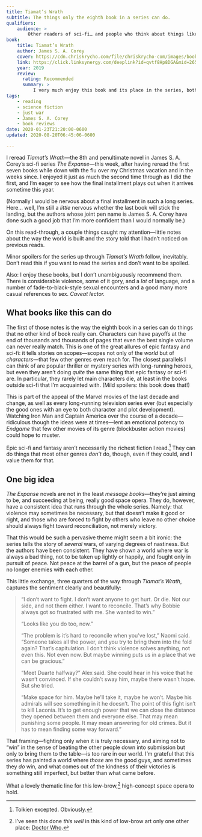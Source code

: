 ```yaml
---
title: Tiamat’s Wrath
subtitle: The things only the eighth book in a series can do.
qualifiers:
    audience: >
        Other readers of sci-fi… and people who think about things like the idea of just war.
book:
    title: Tiamat’s Wrath
    author: James S. A. Corey
    cover: https://cdn.chriskrycho.com/file/chriskrycho-com/images/books/tiamats-wrath.jpg
    link: https://click.linksynergy.com/deeplink?id=qvtf8Hp8DGA&mid=2653&murl=https%3A%2F%2Fwww.alibris.com%2FTiamats-Wrath-James-S-A-Corey%2Fbook%2F41085677%3Fmatches%3D46
    year: 2019
    review:
      rating: Recommended
      summary: >
          I very much enjoy this book and its place in the series, both for doing what only a series like this can do and for having a surprisingly profound thematic core.
tags:
    - reading
    - science fiction
    - just war
    - James S. A. Corey
    - book reviews
date: 2020-01-23T21:20:00-0600
updated: 2020-08-20T06:45:06-0600

---
```


I reread <cite>Tiamat’s Wrath</cite>—the 8th and penultimate novel in James S. A. Corey’s sci-fi series <cite>The Expanse</cite>—this week, after having reread the first seven books while down with the flu over my Christmas vacation and in the weeks since. I enjoyed it just as much the second time through as I did the first, and I’m eager to see how the final installment plays out when it arrives sometime this year.

(Normally I would be nervous about a final installment in such a long series. Here… well, I’m still a *little* nervous whether the last book will stick the landing, but the authors whose joint pen name is James S. A. Corey have done such a good job that I’m more confident than I would normally be.)

On this read-through, a couple things caught my attention—little notes about the way the world is built and the story told that I hadn’t noticed on previous reads.

<section class='note' aria-label='note' aria-role='note'>

Minor spoilers for the series up through <cite>Tiamat’s Wrath</cite> follow, inevitably. Don’t read this if you want to read the series and don’t want to be spoiled.

Also: I enjoy these books, but I don’t unambiguously recommend them. There is considerable violence, some of it gory, and a *lot* of language, and a number of fade-to-black-style sexual encounters and a good many more casual references to sex. <i>Caveat lector.</i>

</section>

## What books like this can do

The first of those notes is the way the eighth book in a series can do things that no other kind of book really can. Characters can have payoffs at the end of thousands and thousands of pages that even the best single volume can never really match. This is one of the great allures of epic fantasy and sci-fi: it tells stories on scopes—scopes not only of the *world* but of *characters*—that few other genres even reach for. The closest parallels I can think of are popular thriller or mystery series with long-running heroes, but even they aren’t doing *quite* the same thing that epic fantasy or sci-fi are. In particular, they rarely let main characters die, at least in the books outside sci-fi that I’m acquainted with. (Mild spoilers: this book does that!)

This is part of the appeal of the Marvel movies of the last decade and change, as well as every long-running television series ever (but especially the good ones with an eye to both character and plot development). Watching Iron Man and Captain America over the course of a decade—ridiculous though the ideas were at times—lent an emotional potency to <cite>Endgame</cite> that few other movies of its genre (blockbuster action movies) could hope to muster.

Epic sci-fi and fantasy aren’t necessarily the richest fiction I read.[^tolkien] They can do things that most other genres *don’t* do, though, even if they could, and I value them for that.

[^tolkien]: Tolkien excepted. Obviously.

## One big idea

<cite>The Expanse</cite> novels are not in the least <i>message books</i>—they’re just aiming to be, and succeeding at being, really good space opera. They do, however, have a consistent idea that runs through the whole series. Namely: that violence may sometimes be necessary, but that doesn’t make it good or right, and those who are forced to fight by others who leave no other choice should always fight toward reconciliation, not merely victory.

That this would be such a pervasive theme might seem a bit ironic: the series tells the story of *several* wars, of varying degrees of nastiness. But the authors have been consistent. They have shown a world where war is always a bad thing, not to be taken up lightly or happily, and fought only in pursuit of peace. Not peace at the barrel of a gun, but the peace of people no longer enemies with each other.

This little exchange, three quarters of the way through <cite>Tiamat’s Wrath</cite>, captures the sentiment clearly and beautifully:

> “I don’t want to fight. I don’t want anyone to get hurt. Or die. Not our side, and not them either. I want to reconcile. That’s why Bobbie always got so frustrated with me. She wanted to win.”
> 
> “Looks like you do too, now.”
>  
> “The problem is it’s hard to reconcile when you've lost,” Naomi said. “Someone takes all the power, and you try to bring them into the fold again? That’s capitulation. I don’t think violence solves anything, not even this. Not even now. But maybe winning puts us in a place that we can be gracious.”
> 
> “Meet Duarte halfway?” Alex said. She could hear in his voice that he wasn’t convinced. If she couldn’t sway him, maybe there wasn’t hope. But she tried.
> 
> “Make space for him. Maybe he'll take it, maybe he won’t. Maybe his admirals will see something in it he doesn’t. The point of this fight isn’t to kill Laconia. It’s to get enough power that we can close the distance they opened between them and everyone else. That may mean punishing some people. It may mean answering for old crimes. But it has to mean finding some way forward.”

That framing—fighting only when it is truly necessary, and aiming not to “win” in the sense of beating the other people down into submission but only to bring them to the table—is too rare in our world. I’m grateful that this series has painted a world where *those* are the good guys, and sometimes they *do* win, and what comes out of the kindness of their victories is something still imperfect, but better than what came before.

What a lovely thematic line for this low-brow,[^doctor-who] high-concept space opera to hold.

[^doctor-who]: I’ve seen this done *this well* in this kind of low-brow art only one other place: [Doctor Who](https://www.youtube.com/watch?v=BJP9o4BEziI).